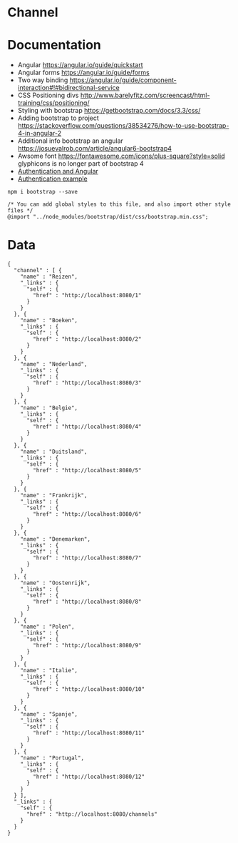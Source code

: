 # Channel

# Documentation
- Angular https://angular.io/guide/quickstart
- Angular forms https://angular.io/guide/forms
- Two way binding https://angular.io/guide/component-interaction#!#bidirectional-service
- CSS Positioning divs http://www.barelyfitz.com/screencast/html-training/css/positioning/
- Styling with bootstrap https://getbootstrap.com/docs/3.3/css/
- Adding bootstrap to project https://stackoverflow.com/questions/38534276/how-to-use-bootstrap-4-in-angular-2
- Additional info bootstrap an angular https://josuevalrob.com/article/angular6-bootstrap4
- Awsome font https://fontawesome.com/icons/plus-square?style=solid glyphicons is no longer part of bootstrap 4
- [Authentication and Angular](http://www.dotnetmob.com/angular-5-tutorial/angular-5-role-based-authorization-with-web-api/)
- [Authentication example](https://blog.realworldfullstack.io/real-world-angular-part-6-3rs-rules-roles-routes-9e7de5a3ea8e)

```
npm i bootstrap --save
```
```
/* You can add global styles to this file, and also import other style files */
@import "../node_modules/bootstrap/dist/css/bootstrap.min.css";
```

# Data
```
{
  "channel" : [ {
    "name" : "Reizen",
    "_links" : {
      "self" : {
        "href" : "http://localhost:8080/1"
      }
    }
  }, {
    "name" : "Boeken",
    "_links" : {
      "self" : {
        "href" : "http://localhost:8080/2"
      }
    }
  }, {
    "name" : "Nederland",
    "_links" : {
      "self" : {
        "href" : "http://localhost:8080/3"
      }
    }
  }, {
    "name" : "Belgie",
    "_links" : {
      "self" : {
        "href" : "http://localhost:8080/4"
      }
    }
  }, {
    "name" : "Duitsland",
    "_links" : {
      "self" : {
        "href" : "http://localhost:8080/5"
      }
    }
  }, {
    "name" : "Frankrijk",
    "_links" : {
      "self" : {
        "href" : "http://localhost:8080/6"
      }
    }
  }, {
    "name" : "Denemarken",
    "_links" : {
      "self" : {
        "href" : "http://localhost:8080/7"
      }
    }
  }, {
    "name" : "Oostenrijk",
    "_links" : {
      "self" : {
        "href" : "http://localhost:8080/8"
      }
    }
  }, {
    "name" : "Polen",
    "_links" : {
      "self" : {
        "href" : "http://localhost:8080/9"
      }
    }
  }, {
    "name" : "Italie",
    "_links" : {
      "self" : {
        "href" : "http://localhost:8080/10"
      }
    }
  }, {
    "name" : "Spanje",
    "_links" : {
      "self" : {
        "href" : "http://localhost:8080/11"
      }
    }
  }, {
    "name" : "Portugal",
    "_links" : {
      "self" : {
        "href" : "http://localhost:8080/12"
      }
    }
  } ],
  "_links" : {
    "self" : {
      "href" : "http://localhost:8080/channels"
    }
  }
}
```
